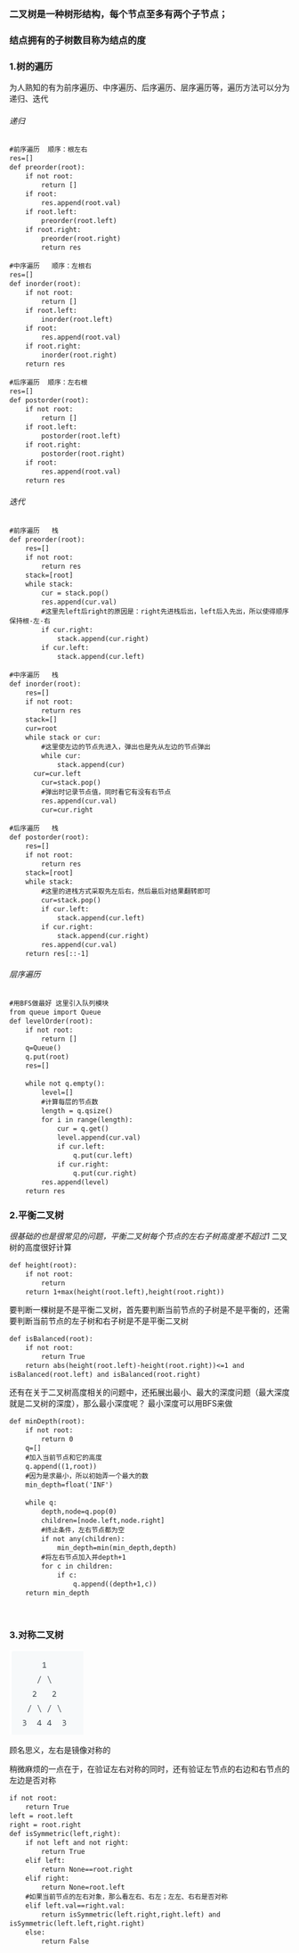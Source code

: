 ### 二叉树是一种树形结构，每个节点至多有两个子节点；
### 结点拥有的子树数目称为结点的度
### 1.树的遍历 
为人熟知的有为前序遍历、中序遍历、后序遍历、层序遍历等，遍历方法可以分为递归、迭代
###### 递归
```
#前序遍历  顺序：根左右
res=[]
def preorder(root):
	if not root:
		return []
	if root:
		res.append(root.val)
	if root.left:
		preorder(root.left)
	if root.right:
		preorder(root.right)
		return res
		
#中序遍历   顺序：左根右
res=[]
def inorder(root):
	if not root:
		return []
	if root.left:
		inorder(root.left)
	if root:
		res.append(root.val)
	if root.right:
		inorder(root.right)
	return res

#后序遍历  顺序：左右根
res=[]
def postorder(root):
	if not root:
		return []
	if root.left:
		postorder(root.left)
	if root.right:
		postorder(root.right)
	if root:
		res.append(root.val)
	return res
```
###### 迭代
```
#前序遍历   栈
def preorder(root):
	res=[]
	if not root:
		return res
	stack=[root]
	while stack:
		cur = stack.pop()
		res.append(cur.val)
		#这里先left后right的原因是：right先进栈后出，left后入先出，所以使得顺序保持根-左-右
		if cur.right:
			stack.append(cur.right)
		if cur.left:
			stack.append(cur.left)

#中序遍历   栈
def inorder(root):
	res=[]
	if not root:
		return res
	stack=[]
	cur=root
	while stack or cur:
		#这里使左边的节点先进入，弹出也是先从左边的节点弹出
		while cur:
			stack.append(cur)
      cur=cur.left
		cur=stack.pop()
		#弹出时记录节点值，同时看它有没有右节点
		res.append(cur.val)
		cur=cur.right

#后序遍历   栈
def postorder(root):
	res=[]
	if not root:
		return res
	stack=[root]
	while stack:
		#这里的进栈方式采取先左后右，然后最后对结果翻转即可
		cur=stack.pop()
		if cur.left:
			stack.append(cur.left)
		if cur.right:
			stack.append(cur.right)
		res.append(cur.val)
	return res[::-1]
```
###### 层序遍历
```
#用BFS做最好 这里引入队列模块
from queue import Queue
def levelOrder(root):
	if not root:
		return []
	q=Queue()
	q.put(root)
	res=[]
	
	while not q.empty():
		level=[]
		#计算每层的节点数
		length = q.qsize()
		for i in range(length):
			cur = q.get()
			level.append(cur.val)
			if cur.left:
				q.put(cur.left)
			if cur.right:
				q.put(cur.right)
		res.append(level)
	return res
```
### 2.平衡二叉树
*很基础的也是很常见的问题，平衡二叉树每个节点的左右子树高度差不超过1*
二叉树的高度很好计算
```
def height(root):
	if not root:
		return
	return 1+max(height(root.left),height(root.right))
```
要判断一棵树是不是平衡二叉树，首先要判断当前节点的子树是不是平衡的，还需要判断当前节点的左子树和右子树是不是平衡二叉树
```
def isBalanced(root):
	if not root:
		return True
	return abs(height(root.left)-height(root.right))<=1 and isBalanced(root.left) and isBalanced(root.right)
```
还有在关于二叉树高度相关的问题中，还拓展出最小、最大的深度问题（最大深度就是二叉树的深度），那么最小深度呢？
最小深度可以用BFS来做
```
def minDepth(root):
	if not root:
		return 0
	q=[]
	#加入当前节点和它的高度
	q.append((1,root))
	#因为是求最小，所以初始弄一个最大的数
	min_depth=float('INF')
	
	while q:
		depth,node=q.pop(0)
		children=[node.left,node.right]
		#终止条件，左右节点都为空
		if not any(children):
			min_depth=min(min_depth,depth)
		#将左右节点加入并depth+1
		for c in children:
			if c:
				q.append((depth+1,c))
	return min_depth
		
	
```

### 3.对称二叉树
![image](https://github.com/qtlsd/letcode-/blob/master/%E6%95%B0%E6%8D%AE%E7%BB%93%E6%9E%84/pic/%E5%AF%B9%E7%A7%B0%E4%BA%8C%E5%8F%89%E6%A0%91.png)

顾名思义，左右是镜像对称的

稍微麻烦的一点在于，在验证左右对称的同时，还有验证左节点的右边和右节点的左边是否对称
```
if not root:
	return True
left = root.left
right = root.right
def isSymmetric(left,right):
	if not left and not right:
		return True
	elif left:
		return None==root.right
	elif right:
		return None=root.left
	#如果当前节点的左右对象，那么看左右、右左；左左、右右是否对称
	elif left.val==right.val:
		return isSymmetric(left.right,right.left) and isSymmetric(left.left,right.right)
	else:
		return False
```
